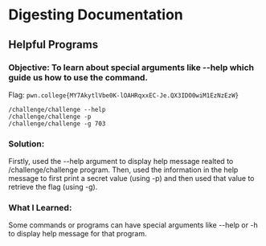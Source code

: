 # Digesting Documentation
## Helpful Programs

### Objective: To learn about special arguments like --help which guide us how to use the command.

Flag: `pwn.college{MY7AkytlVbe0K-lOAHRqxxEC-Je.QX3IDO0wiM1EzNzEzW}`

```
/challenge/challenge --help
/challenge/challenge -p
/challenge/challenge -g 703
```

### Solution:

Firstly, used the --help argument to display help message realted to /challenge/challenge program. Then, used the information in the help message to first print a secret value (using -p) and then used that value to retrieve the flag (using -g).

### What I Learned: 

Some commands or programs can have special arguments like --help or -h to display help message for that program.